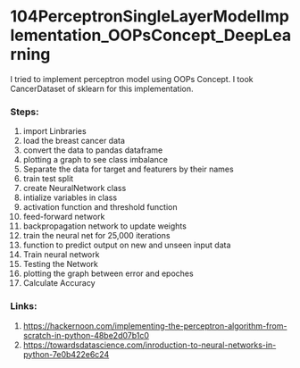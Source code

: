 # 104PerceptronSingleLayerModelImplementation_OOPsConcept_DeepLearning

I tried to implement perceptron model using OOPs Concept. I took CancerDataset of sklearn for this implementation. 

### Steps:
1. import Linbraries
2. load the breast cancer data
3. convert the data to pandas dataframe
4. plotting a graph to see class imbalance
5. Separate the data for target and featurers by their names
6. train test split
7. create NeuralNetwork class
8. intialize variables in class
9. activation function and threshold function
10. feed-forward network
11. backpropagation network to update weights
12. train the neural net for 25,000 iterations
13. function to predict output on new and unseen input data
14. Train neural network 
15. Testing the Network
16. plotting the graph between error and epoches
17. Calculate Accuracy


### Links:

1. https://hackernoon.com/implementing-the-perceptron-algorithm-from-scratch-in-python-48be2d07b1c0
2. https://towardsdatascience.com/inroduction-to-neural-networks-in-python-7e0b422e6c24
